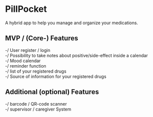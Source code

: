 # PillPocket
A hybrid app to help you manage and organize your medications.

## MVP / (Core-) Features
-/ User register / login \
-/ Possibility to take notes about positive/side-effect inside a calendar \
-/ Mood calendar \
-/ reminder function \
-/ list of your registered drugs \
-/ Source of information for your registered drugs

## Additional (optional) Features
-/ barcode / QR-code scanner \
-/ supervisor / caregiver System
